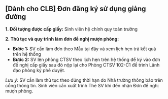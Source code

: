 [Dành cho CLB] Đơn đăng ký sử dụng giảng đường
----------------------------------------------

**1.  Đối tượng được cấp giấy:**
Sinh viên hệ chính quy toàn trường

**2. Thủ tục và quy trình làm đơn đề nghị mượn phòng:**
- **Bước 1:** SV cần làm đơn theo Mẫu tại đây và xem lịch hẹn trả kết quả trên hệ thống
- **Bước 2:** SV lên phòng CTSV theo lịch hẹn trên hệ thống để ký vào đơn đề nghị cấp giấy sau đó nộp lại cho Phòng CTSV 102-C1 để trình Lãnh đạo phòng ký phê duyệt.

_Lưu ý:_
SV cần làm thủ tục theo đúng thời hạn do Nhà trường thông báo trên cổng thông tin.
Sinh viên cần xuất trình Thẻ SV khi đến nhận Đơn đề nghị mượn phòng.